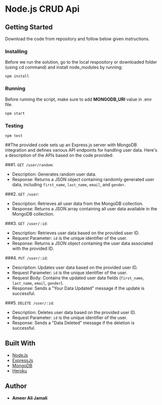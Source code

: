 # Node.js CRUD Api

## Getting Started
Download the code from repository and follow below given instructions.

### Installing
Before we run the solution, go to the local respository or downloaded folder (using cd command) and install node_modules by running:
```
npm install
```

### Running
Before running the script, make sure to add **MONGODB_URI** value in .env file.
```
npm start
```

### Testing
```
npm test
```

##The provided code sets up an Express.js server with MongoDB integration and defines various API endpoints for handling user data. Here's a description of the APIs based on the code provided:

###1. `GET /user/random`:
   - Description: Generates random user data.
   - Response: Returns a JSON object containing randomly generated user data, including `first_name`, `last_name`, `email`, and `gender`.

###2. `GET /user`:
   - Description: Retrieves all user data from the MongoDB collection.
   - Response: Returns a JSON array containing all user data available in the MongoDB collection.

###3. `GET /user/:id`:
   - Description: Retrieves user data based on the provided user ID.
   - Request Parameter: `id` is the unique identifier of the user.
   - Response: Returns a JSON object containing the user data associated with the provided ID.

###4. `PUT /user/:id`:
   - Description: Updates user data based on the provided user ID.
   - Request Parameter: `id` is the unique identifier of the user.
   - Request Body: Contains the updated user data fields (`first_name`, `last_name`, `email`, `gender`).
   - Response: Sends a "Your Data Updated" message if the update is successful.

###5. `DELETE /user/:id`:
   - Description: Deletes user data based on the provided user ID.
   - Request Parameter: `id` is the unique identifier of the user.
   - Response: Sends a "Data Deleted" message if the deletion is successful.

## Built With

* [NodeJs](https://nodejs.org/en/)
* [ExpressJs](https://expressjs.com)
* [MongoDB](https://www.mongodb.com/)
* [Heroku](http://heroku.com/)

## Author
* **Ameer Ali Jamali**

